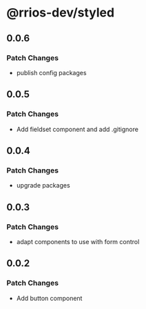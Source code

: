 # @rrios-dev/styled

## 0.0.6

### Patch Changes

- publish config packages

## 0.0.5

### Patch Changes

- Add fieldset component and add .gitignore

## 0.0.4

### Patch Changes

- upgrade packages

## 0.0.3

### Patch Changes

- adapt components to use with form control

## 0.0.2

### Patch Changes

- Add button component
